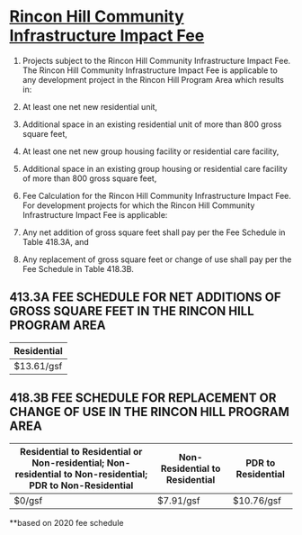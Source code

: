 # [Rincon Hill Community Infrastructure Impact Fee](http://library.amlegal.com/nxt/gateway.dll/California/planning/article4developmentimpactfeesandprojectr?f=templates$fn=default.htm$3.0$vid=amlegal:sanfrancisco_ca$anc=JD_418)

1. Projects subject to the Rincon Hill Community Infrastructure Impact Fee. The Rincon Hill Community Infrastructure Impact Fee is applicable to any development project in the Rincon Hill Program Area which results in:

  1. At least one net new residential unit,
  2. Additional space in an existing residential unit of more than 800 gross square feet,
  3. At least one net new group housing facility or residential care facility,
  4. Additional space in an existing group housing or residential care facility of more than 800 gross square feet,

1. Fee Calculation for the Rincon Hill Community Infrastructure Impact Fee. For development projects for which the Rincon Hill Community Infrastructure Impact Fee is applicable:

  1. Any net addition of gross square feet shall pay per the Fee Schedule in Table 418.3A, and
  2. Any replacement of gross square feet or change of use shall pay per the Fee Schedule in Table 418.3B.

## 413.3A FEE SCHEDULE FOR NET ADDITIONS OF GROSS SQUARE FEET IN THE RINCON HILL PROGRAM AREA

| Residential
| -----------
| $13.61/gsf

## 418.3B FEE SCHEDULE FOR REPLACEMENT OR CHANGE OF USE IN THE RINCON HILL PROGRAM AREA

Residential to Residential or Non-residential; Non-residential to Non-residential; PDR to Non-Residential | Non-Residential to Residential | PDR to Residential
--------------------------------------------------------------------------------------------------------- | ------------------------------ | ------------------
$0/gsf                                                                                                    | $7.91/gsf                      | $10.76/gsf

**based on 2020 fee schedule
